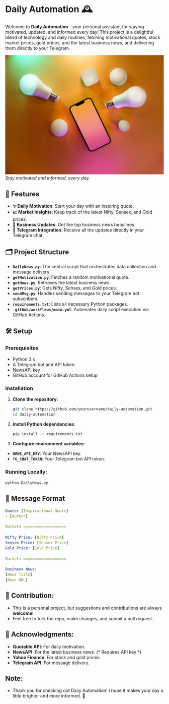 # Daily Automation 🕰️

Welcome to **Daily Automation**—your personal assistant for staying motivated, updated, and informed every day! This project is a delightful blend of technology and daily routines, fetching motivational quotes, stock market prices, gold prices, and the latest business news, and delivering them directly to your Telegram.

![Daily Automation](https://github.com/pri-cd/Python-Auto-Actions/blob/main/Automation.jpg)  
*Stay motivated and informed, every day.*

## 🌟 Features

- **✨ Daily Motivation**: Start your day with an inspiring quote.
- **📈 Market Insights**: Keep track of the latest Nifty, Sensex, and Gold prices.
- **📰 Business Updates**: Get the top business news headlines.
- **🚀 Telegram Integration**: Receive all the updates directly in your Telegram chat.

## 🗂️ Project Structure

- **`DailyNews.py`**: The central script that orchestrates data collection and message delivery.
- **`getMotivation.py`**: Fetches a random motivational quote.
- **`getNews.py`**: Retrieves the latest business news.
- **`getPrices.py`**: Gets Nifty, Sensex, and Gold prices.
- **`sendMsg.py`**: Handles sending messages to your Telegram bot subscribers.
- **`requirements.txt`**: Lists all necessary Python packages.
- **`.github/workflows/main.yml`**: Automates daily script execution via GitHub Actions.

## 🛠️ Setup

### Prerequisites

- Python 3.x
- A Telegram bot and API token
- NewsAPI key
- GitHub account for GitHub Actions setup

### Installation

1. **Clone the repository:**
   ```bash
   git clone https://github.com/yourusername/daily-automation.git
   cd daily-automation

2. **Install Python dependencies:**
   ```bash
   pip install -r requirements.txt

2. **Configure environment variables:**
- **`NEWS_API_KEY`**: Your NewsAPI key.
- **`TG_CHAT_TOKEN`**: Your Telegram bot API token.


### Running Locally:
   ```bash
   python DailyNews.py
   ```

## 📁 Message Format
   ```yaml
   Quote: [Inspirational Quote]
   - [Author]
   
   Markets ===================
   
   Nifty Price: [Nifty Price]
   Sensex Price: [Sensex Price]
   Gold Price: [Gold Price]
   
   Markets ===================
   
   Business News:
   [News Title]
   [News URL]
   ```

## 📁 Contribution: 
- This is a personal project, but suggestions and contributions are always **welcome**!
- Feel free to fork the repo, make changes, and submit a pull request.

## 🙌 Acknowledgments:

- **Quotable API**: For daily motivation.
- **NewsAPI**: For the latest business news. (* Requires API key *)
- **Yahoo Finance**: For stock and gold prices.
- **Telegram API**: For message delivery.


## Note: 
- Thank you for checking out Daily Automation! I hope it makes your day a little brighter and more informed. 🌟
